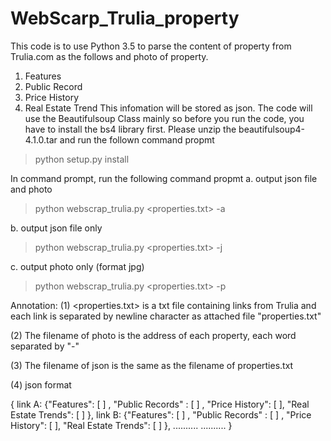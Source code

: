 # WebScarp_Trulia_property
This code is to use Python 3.5 to parse the content of property from Trulia.com as the follows and photo of property.
1. Features
2. Public Record
3. Price History
4. Real Estate Trend
This infomation will be stored as json. The code will use the Beautifulsoup Class mainly so before you run the code, you have to install the bs4 library first. Please unzip the beautifulsoup4-4.1.0.tar and run the follown command propmt
> python setup.py install

In command prompt, run the following command propmt
a. output json file and photo 
> python webscrap_trulia.py <properties.txt> -a

b. output json file only
> python webscrap_trulia.py <properties.txt> -j

c. output photo only (format jpg)
> python webscrap_trulia.py <properties.txt> -p

Annotation: 
(1) <properties.txt> is a txt file containing links from Trulia and each link is separated by newline character as attached file "properties.txt"

(2) The filename of photo is the address of each property, each word separated by "-"

(3) The filename of json is the same as the filename of properties.txt

(4) json format

{  link A:
   {"Features": [  ] ,
    "Public Records" : [  ] , 
    "Price History": [ ],
      "Real Estate Trends": [ ] }, 
     link B:
   {"Features": [  ] ,
    "Public Records" : [  ] , 
    "Price History": [ ],
      "Real Estate Trends": [ ] },
       ..........
       .......... }    
